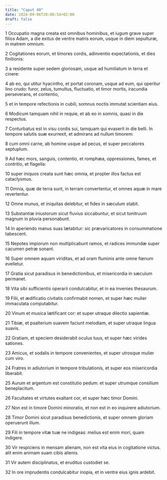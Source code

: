 ```yaml
---
title: "Caput 40"
date: 2024-09-06T20:00:54+02:00
draft: false
---
```



1 Occupatio magna creata est omnibus hominibus, et iugum grave super filios Adam, a die exitus de ventre matris eorum, usque in diem sepulturæ, in matrem omnium.

2 Cogitationes eorum, et timores cordis, adinventio expectationis, et dies finitionis:

3 a residente super sedem gloriosam, usque ad humiliatum in terra et cinere:

4 ab eo, qui utitur hyacintho, et portat coronam, usque ad eum, qui operitur lino crudo: furor, zelus, tumultus, fluctuatio, et timor mortis, iracundia perseverans, et contentio,

5 et in tempore refectionis in cubili, somnus noctis immutat scientiam eius.

6 Modicum tamquam nihil in requie, et ab eo in somnis, quasi in die respectus.

7 Conturbatus est in visu cordis sui, tamquam qui evaserit in die belli. In tempore salutis suæ exurrexit, et admirans ad nullum timorem:

8 cum omni carne, ab homine usque ad pecus, et super peccatores septuplum.

9 Ad hæc mors, sanguis, contentio, et romphæa, oppressiones, fames, et contritio, et flagella:

10 super iniquos creata sunt hæc omnia, et propter illos factus est cataclysmus.

11 Omnia, quæ de terra sunt, in terram convertentur, et omnes aquæ in mare revertentur.

12 Omne munus, et iniquitas delebitur, et fides in sæculum stabit.

13 Substantiæ iniustorum sicut fluvius siccabuntur, et sicut tonitruum magnum in pluvia personabunt.

14 In aperiendo manus suas lætabitur: sic prævaricatores in consummatione tabescent.

15 Nepotes impiorum non multiplicabunt ramos, et radices immundæ super cacumen petræ sonant.

16 Super omnem aquam viriditas, et ad oram fluminis ante omne fœnum evelletur.

17 Gratia sicut paradisus in benedictionibus, et misericordia in sæculum permanet.

18 Vita sibi sufficientis operarii condulcabitur, et in ea invenies thesaurum.

19 Filii, et ædificatio civitatis confirmabit nomen, et super hæc mulier immaculata computabitur.

20 Vinum et musica lætificant cor: et super utraque dilectio sapientiæ.

21 Tibiæ, et psalterium suavem faciunt melodiam, et super utraque lingua suavis.

22 Gratiam, et speciem desiderabit oculus tuus, et super hæc virides sationes.

23 Amicus, et sodalis in tempore convenientes, et super utrosque mulier cum viro.

24 Fratres in adiutorium in tempore tribulationis, et super eos misericordia liberabit.

25 Aurum et argentum est constitutio pedum: et super utrumque consilium beneplacitum.

26 Facultates et virtutes exaltant cor, et super hæc timor Domini.

27 Non est in timore Domini minoratio, et non est in eo inquirere adiutorium.

28 Timor Domini sicut paradisus benedictionis, et super omnem gloriam operuerunt illum.

29 Fili in tempore vitæ tuæ ne indigeas: melius est enim mori, quam indigere.

30 Vir respiciens in mensam alienam, non est vita eius in cogitatione victus. alit enim animam suam cibis alienis.

31 Vir autem disciplinatus, et eruditus custodiet se.

32 In ore imprudentis condulcabitur inopia, et in ventre eius ignis ardebit.

